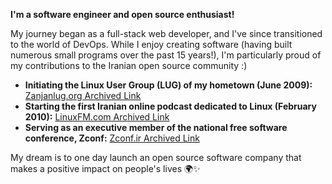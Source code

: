 **I'm a software engineer and open source enthusiast!**

My journey began as a full-stack web developer, and I've since transitioned to the world of DevOps. While I enjoy creating software (having built numerous small programs over the past 15 years!), I'm particularly proud of my contributions to the Iranian open source community :) 

* **Initiating the Linux User Group (LUG) of my hometown (June 2009):** [Zanjanlug.org Archived Link](https://web.archive.org/web/20230603182712/https://zanjanlug.org/)
* **Starting the first Iranian online podcast dedicated to Linux (February 2010):** [LinuxFM.com Archived Link](https://web.archive.org/web/20230604230147/https://linuxfm.ir/)
* **Serving as an executive member of the national free software conference, Zconf:** [Zconf.ir Archived Link](https://web.archive.org/web/20170317094233/http://zconf.ir/)

My dream is to one day launch an open source software company that makes a positive impact on people's lives 🌍✨
